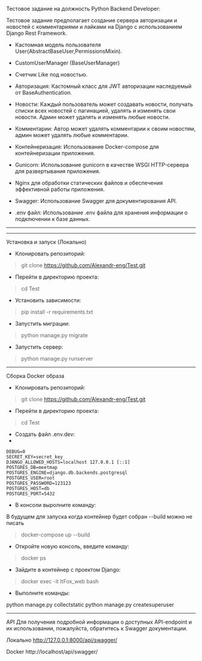 

Тестовое задание на должность Python Backend Developer:



Тестовое задание предполагает создание сервера авторизации и новостей с комментариями и лайками на Django с использованием Django Rest Framework.


- Кастомная модель пользователя User(AbstractBaseUser,PermissionsMixin).

- CustomUserManager (BaseUserManager)

- Счетчик Like под новостью.

- Авторизация: Кастомный класс для JWT авторизации наследуемый от BaseAuthentication.


- Новости: Каждый пользователь может создавать новости, получать списки всех новостей с пагинацией, удалять и изменять свои новости. Админ может удалять и изменять любые новости.


- Комментарии: Автор может удалять комментарии к своим новостям, админ может удалять любые комментарии.


- Контейнеризация: Использование Docker-compose для контейнеризации приложения.


- Gunicorn: Использование gunicorn в качестве WSGI HTTP-сервера для развертывания приложения.


- Nginx для обработки статических файлов и обеспечения эффективной работы приложения.


- Swagger: Использование Swagger для документирования API.


- .env файл: Использование .env файла для хранения информации о подключении к базе данных.

---




  
---

Установка и запуск (Локально)

- Клонировать репозиторий:
>git clone https://github.com/Alexandr-eng/Test.git

- Перейти в директорию проекта:
>cd Test

- Установить зависимости:
>pip install -r requirements.txt

- Запустить миграции: 
>python manage.py migrate

- Запустить сервер:
>python manage.py runserver
___

Сборка Docker образа

- Клонировать репозиторий:
>git clone https://github.com/Alexandr-eng/Test.git

- Перейти в директорию проекта:
>cd Test

- Создать файл .env.dev:
- 
```
DEBUG=0
SECRET_KEY=secret_key
DJANGO_ALLOWED_HOSTS=localhost 127.0.0.1 [::1]
POSTGRES_DB=meetmap
POSTGRES_ENGINE=django.db.backends.postgresql
POSTGRES_USER=root
POSTGRES_PASSWORD=123123
POSTGRES_HOST=db
POSTGRES_PORT=5432
```

- В консоли выролните команду:

В будущем для запуска когда контейнер будет собран  --build можно не писать
>docker-compose up --build

- Откройте новую консоль, введите команду:
>docker ps

- Зайдите в контейнер с проектом Django:
>docker exec -it ItFox_web bash

- Выполните команды:

python manage.py collectstatic
python manage.py createsuperuser


___

API
Для получения подробной информации о доступных API-endpoint и их
использовании, пожалуйста, обратитесь к Swagger документации.

Локально http://127.0.0.1:8000/api/swagger/

Docker http://localhost/api/swagger/



